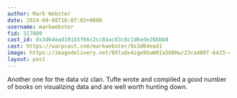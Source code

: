 ```yaml
---
author: Mark Webster
date: 2024-09-08T16:07:03+0000
username: markwebster
fid: 317009
cast_id: 0x3d64ead191b5f66c2cc8aac63c8c1d6ede26bbb8
cast: https://warpcast.com/markwebster/0x3d64ead1
image: https://imagedelivery.net/BXluQx4ige9GuW0Ia56BHw/23ca480f-6423-4a0a-a175-cc6f89084900/original
layout: post
---
```

Another one for the data viz clan. Tufte wrote and compiled a good number of books on visualizing data and are well worth hunting down.  

<img src='https://imagedelivery.net/BXluQx4ige9GuW0Ia56BHw/23ca480f-6423-4a0a-a175-cc6f89084900/original' alt='' referrerpolicy='no-referrer'/>
<img src='https://imagedelivery.net/BXluQx4ige9GuW0Ia56BHw/822a4dc6-aff9-4d2f-b4ce-90a0c73c9400/original' alt='' referrerpolicy='no-referrer'/>